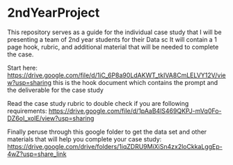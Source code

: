 # 2ndYearProject
This repository serves as a guide for the individual case study that I will be presenting a team of 2nd year students for their Data sc
It will contain a 1 page hook, rubric, and additional material that will be needed to complete the case.

Start here: https://drive.google.com/file/d/1iC_6P8a90LdAKWT_tkIVA8CmLELVY12V/view?usp=sharing this is the hook document which contains the prompt and the deliverable for the case study 

Read the case study rubric to double check if you are following requirements: https://drive.google.com/file/d/1pAaB4lS469QKPJ-mVq0Fo-DZ6oI_xoIE/view?usp=sharing

Finally peruse through this google folder to get the data set and other materials that will help you complete your case study: https://drive.google.com/drive/folders/1iqZDRU9MiXiSn4zx2loCkkaLggEp-4wZ?usp=share_link
